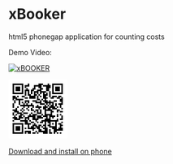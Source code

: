 xBooker
=======

html5 phonegap application for counting costs


Demo Video:

[![xBOOKER](http://cs14113.vk.me/c616029/u19230273/video/l_fafb461d.jpg)](http://www.youtube.com/watch?v=zh1vzaUJmQ4)

![QR](https://raw.githubusercontent.com/avil13/xBooker/master/chart.png)

[Download and install on phone](http://goo.gl/6fyuPX)



